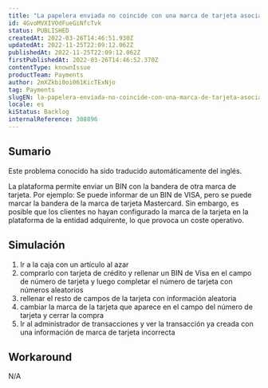 ```yaml
---
title: "La papelera enviada no coincide con una marca de tarjeta asociada"
id: 4GvoMVXIVOdFueGiNfcTvk
status: PUBLISHED
createdAt: 2022-03-26T14:46:51.930Z
updatedAt: 2022-11-25T22:09:12.062Z
publishedAt: 2022-11-25T22:09:12.062Z
firstPublishedAt: 2022-03-26T14:46:52.370Z
contentType: knownIssue
productTeam: Payments
author: 2mXZkbi0oi061KicTExNjo
tag: Payments
slugEN: la-papelera-enviada-no-coincide-con-una-marca-de-tarjeta-asociada
locale: es
kiStatus: Backlog
internalReference: 308896
---
```


## Sumario

<div class="alert alert-info">
  <p>Este problema conocido ha sido traducido automáticamente del inglés.</p>
</div>


La plataforma permite enviar un BIN con la bandera de otra marca de tarjeta. Por ejemplo: Se puede informar de un BIN de VISA, pero se puede marcar la bandera de la marca de tarjeta Mastercard.
Sin embargo, es posible que los clientes no hayan configurado la marca de la tarjeta en la plataforma de la entidad adquirente, lo que provoca un coste operativo.



## Simulación



1. Ir a la caja con un artículo al azar
2. comprarlo con tarjeta de crédito y rellenar un BIN de Visa en el campo de número de tarjeta y luego completar el número de tarjeta con números aleatorios
3. rellenar el resto de campos de la tarjeta con información aleatoria
4. cambiar la marca de la tarjeta que aparece en el campo del número de tarjeta y cerrar la compra
5. Ir al administrador de transacciones y ver la transacción ya creada con una información de marca de tarjeta incorrecta



## Workaround


N/A

